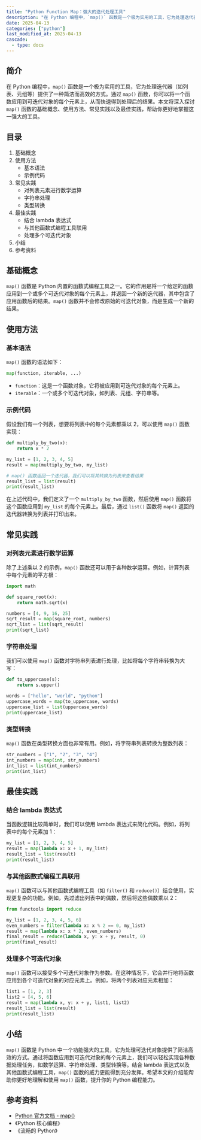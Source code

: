 ```yaml
---
title: "Python Function Map：强大的迭代处理工具"
description: "在 Python 编程中，`map()` 函数是一个极为实用的工具，它为处理迭代器（如列表、元组等）提供了一种简洁而高效的方式。通过 `map()` 函数，你可以将一个函数应用到可迭代对象的每个元素上，从而快速得到处理后的结果。本文将深入探讨 `map()` 函数的基础概念、使用方法、常见实践以及最佳实践，帮助你更好地掌握这一强大的工具。"
date: 2025-04-13
categories: ["python"]
last_modified_at: 2025-04-13
cascade:
  - type: docs
---
```



## 简介
在 Python 编程中，`map()` 函数是一个极为实用的工具，它为处理迭代器（如列表、元组等）提供了一种简洁而高效的方式。通过 `map()` 函数，你可以将一个函数应用到可迭代对象的每个元素上，从而快速得到处理后的结果。本文将深入探讨 `map()` 函数的基础概念、使用方法、常见实践以及最佳实践，帮助你更好地掌握这一强大的工具。

<!-- more -->
## 目录
1. 基础概念
2. 使用方法
    - 基本语法
    - 示例代码
3. 常见实践
    - 对列表元素进行数学运算
    - 字符串处理
    - 类型转换
4. 最佳实践
    - 结合 lambda 表达式
    - 与其他函数式编程工具联用
    - 处理多个可迭代对象
5. 小结
6. 参考资料

## 基础概念
`map()` 函数是 Python 内置的函数式编程工具之一。它的作用是将一个给定的函数应用到一个或多个可迭代对象的每个元素上，并返回一个新的迭代器，其中包含了应用函数后的结果。`map()` 函数并不会修改原始的可迭代对象，而是生成一个新的结果。

## 使用方法
### 基本语法
`map()` 函数的语法如下：
```python
map(function, iterable, ...)
```
- `function`：这是一个函数对象，它将被应用到可迭代对象的每个元素上。
- `iterable`：一个或多个可迭代对象，如列表、元组、字符串等。

### 示例代码
假设我们有一个列表，想要将列表中的每个元素都乘以 2，可以使用 `map()` 函数实现：
```python
def multiply_by_two(x):
    return x * 2

my_list = [1, 2, 3, 4, 5]
result = map(multiply_by_two, my_list)

# map() 函数返回一个迭代器，我们可以将其转换为列表来查看结果
result_list = list(result)
print(result_list)  
```
在上述代码中，我们定义了一个 `multiply_by_two` 函数，然后使用 `map()` 函数将这个函数应用到 `my_list` 的每个元素上。最后，通过 `list()` 函数将 `map()` 返回的迭代器转换为列表并打印出来。

## 常见实践
### 对列表元素进行数学运算
除了上述乘以 2 的示例，`map()` 函数还可以用于各种数学运算。例如，计算列表中每个元素的平方根：
```python
import math

def square_root(x):
    return math.sqrt(x)

numbers = [4, 9, 16, 25]
sqrt_result = map(square_root, numbers)
sqrt_list = list(sqrt_result)
print(sqrt_list)  
```

### 字符串处理
我们可以使用 `map()` 函数对字符串列表进行处理，比如将每个字符串转换为大写：
```python
def to_uppercase(s):
    return s.upper()

words = ["hello", "world", "python"]
uppercase_words = map(to_uppercase, words)
uppercase_list = list(uppercase_words)
print(uppercase_list)  
```

### 类型转换
`map()` 函数在类型转换方面也非常有用。例如，将字符串列表转换为整数列表：
```python
str_numbers = ["1", "2", "3", "4"]
int_numbers = map(int, str_numbers)
int_list = list(int_numbers)
print(int_list)  
```

## 最佳实践
### 结合 lambda 表达式
当函数逻辑比较简单时，我们可以使用 lambda 表达式来简化代码。例如，将列表中的每个元素加 1：
```python
my_list = [1, 2, 3, 4, 5]
result = map(lambda x: x + 1, my_list)
result_list = list(result)
print(result_list)  
```

### 与其他函数式编程工具联用
`map()` 函数可以与其他函数式编程工具（如 `filter()` 和 `reduce()`）结合使用，实现更复杂的功能。例如，先过滤出列表中的偶数，然后将这些偶数乘以 2：
```python
from functools import reduce

my_list = [1, 2, 3, 4, 5, 6]
even_numbers = filter(lambda x: x % 2 == 0, my_list)
result = map(lambda x: x * 2, even_numbers)
final_result = reduce(lambda x, y: x + y, result, 0)
print(final_result)  
```

### 处理多个可迭代对象
`map()` 函数可以接受多个可迭代对象作为参数。在这种情况下，它会并行地将函数应用到各个可迭代对象的对应元素上。例如，将两个列表对应元素相加：
```python
list1 = [1, 2, 3]
list2 = [4, 5, 6]
result = map(lambda x, y: x + y, list1, list2)
result_list = list(result)
print(result_list)  
```

## 小结
`map()` 函数是 Python 中一个功能强大的工具，它为处理可迭代对象提供了简洁高效的方式。通过将函数应用到可迭代对象的每个元素上，我们可以轻松实现各种数据处理任务，如数学运算、字符串处理、类型转换等。结合 lambda 表达式以及其他函数式编程工具，`map()` 函数的威力更能得到充分发挥。希望本文的介绍能帮助你更好地理解和使用 `map()` 函数，提升你的 Python 编程能力。

## 参考资料
- [Python 官方文档 - map()](https://docs.python.org/3/library/functions.html#map)
- 《Python 核心编程》
- 《流畅的 Python》